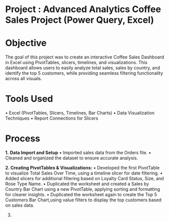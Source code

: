 # Project : Advanced Analytics Coffee Sales Project (Power Query, Excel)

# Objective
The goal of this project was to create an interactive Coffee Sales Dashboard in Excel using PivotTables, slicers, timelines, and visualizations. This dashboard allows users to easily analyze total sales, sales by country, and identify the top 5 customers, while providing seamless filtering functionality across all visuals.

# Tools Used
• Excel (PivotTables, Slicers, Timelines, Bar Charts)
• Data Visualization Techniques
• Report Connections for Slicers

# Process

**1.** **Data Import and Setup**
  • Imported sales data from the Orders file.
  • Cleaned and organized the dataset to ensure accurate analysis.
  
**2.	Creating PivotTables & Visualizations:**
    •	Developed the first PivotTable to visualize Total Sales Over Time, using a timeline slicer for date filtering.
    •	Added slicers for additional filtering based on Loyalty Card Status, Size, and Rose Type Name.
    •	Duplicated the worksheet and created a Sales by Country Bar Chart using a new PivotTable, applying sorting and formatting for clearer insights.
    •	Duplicated the worksheet again to create the Top 5 Customers Bar Chart,using value filters to display the top customers based on sales data.
  
  3. 
